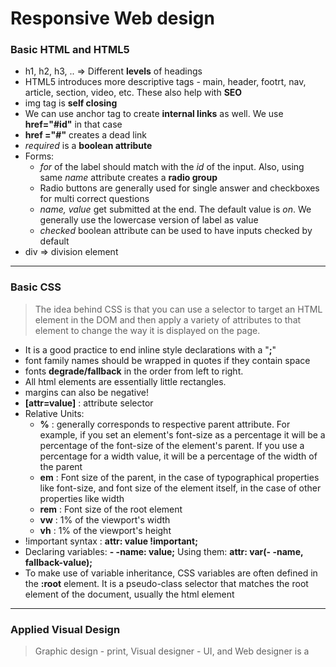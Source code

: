 # Responsive Web design

### Basic HTML and HTML5
- h1, h2, h3, .. => Different __levels__ of headings
- HTML5 introduces more descriptive tags - main, header, footrt, nav, article, section, video, etc. These also help with __SEO__
- img tag is __self closing__
- We can use anchor tag to create __internal links__ as well. We use __href="#id"__ in that case
- __href ="#"__ creates a dead link
- _required_ is a __boolean attribute__
-  Forms:
	- _for_ of the label should match with the _id_ of the input. Also, using same 	_name_ attribute creates a __radio group__
	- Radio buttons are generally used for single answer and checkboxes for multi correct questions
	- _name, value_ get submitted at the end. The default value is _on_. We generally use the lowercase version of label as value
	- _checked_ boolean attribute can be used to have inputs checked by default
- div => division element 
---
### Basic CSS

> The idea behind CSS is that you can use a selector to target an HTML element in the DOM and then apply a variety of attributes to that element to change the way it is displayed on the page.
- It is a good practice to end inline style declarations with a "__;__"
- font family names should be wrapped in quotes if they contain space
- fonts __degrade/fallback__ in the order from left to right. 
- All html elements are essentially little rectangles.
- margins can also be negative!
- __[attr=value]__ : attribute selector
- Relative Units:
	- __%__ : generally corresponds to respective parent attribute. For example, if you set an element's font-size as a percentage it will be a percentage of the font-size of the element's parent. If you use a percentage for a width value, it will be a percentage of the width of the parent
	- __em__ : Font size of the parent, in the case of typographical properties like font-size, and font size of the element itself, in the case of other properties like width
	- __rem__ : Font size of the root element
	- __vw__ : 1% of the viewport's width
	- __vh__ : 1% of the viewport's height
- !important syntax :  __attr: value !important;__
- Declaring variables: __- -name: value;__ Using them: __attr: var(- -name, fallback-value);__
- To make use of variable inheritance, CSS variables are often defined in the __:root__ element. It is a pseudo-class selector that matches the root element of the document, usually the html element
---
### Applied Visual Design
> Graphic design - print, Visual designer - UI, and Web designer is a 
<!--stackedit_data:
eyJoaXN0b3J5IjpbNzg0NDg1NjEzLDYyOTgxOTUxMCw1MDE0Nj
cyMTgsLTMxMjkyMzk4MCwxNDA3Njg4OTg0LDczODQ4MzY5Niwt
MTY4Nzg2ODI0MywxNDEwNzQ1OTkzLC05OTY2OTUwNzMsLTU5Mz
MzNzY3NF19
-->